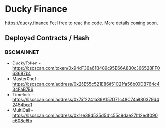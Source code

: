 # Ducky Finance

https://ducky.finance Feel free to read the code. More details coming soon.

## Deployed Contracts / Hash

### BSCMAINNET

- DuckyToken - https://bscscan.com/token/0x94dF36a61B489c95E66A830c366528FF063687b4
- MasterChef - https://bscscan.com/address/0x26E55c521E86851C21fa56b00DB764c434FaB7B6
- Timelock - https://bscscan.com/address/0x75f2241a39A152D71c48C74a880379d42454bea1
- MultiCall - https://bscscan.com/address/0x1ee38d535d541c55c9dae27b12edf090c608e6fb
